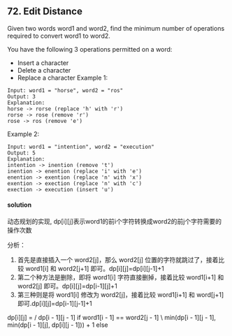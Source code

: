 ## 72. Edit Distance

Given two words word1 and word2, find the minimum number of operations required to convert word1 to word2.

You have the following 3 operations permitted on a word:
* Insert a character
* Delete a character
* Replace a character
Example 1:
```
Input: word1 = "horse", word2 = "ros"
Output: 3
Explanation: 
horse -> rorse (replace 'h' with 'r')
rorse -> rose (remove 'r')
rose -> ros (remove 'e')
```
Example 2:
```
Input: word1 = "intention", word2 = "execution"
Output: 5
Explanation: 
intention -> inention (remove 't')
inention -> enention (replace 'i' with 'e')
enention -> exention (replace 'n' with 'x')
exention -> exection (replace 'n' with 'c')
exection -> execution (insert 'u')
```

#### solution
动态规划的实现, dp[i][j]表示word1的前i个字符转换成word2的前j个字符需要的操作次数

分析：
1. 首先是直接插入一个 word2[j]，那么 word2[j] 位置的字符就跳过了，接着比较 word1[i] 和 word2[j+1] 即可。dp[i][j]=dp[i][j-1]+1
2. 第二个种方法是删除，即将 word1[i] 字符直接删掉，接着比较 word1[i+1] 和 word2[j] 即可。dp[i][j]=dp[i-1][j]+1
3. 第三种则是将 word1[i] 修改为 word2[j]，接着比较 word1[i+1] 和 word[j+1] 即可.dp[i][j]=dp[i-1][j-1]+1

dp[i][j] =      /    dp[i - 1][j - 1]     if word1[i - 1] == word2[j - 1]
                \    min(dp[i - 1][j - 1], min(dp[i - 1][j], dp[i][j - 1])) + 1     else